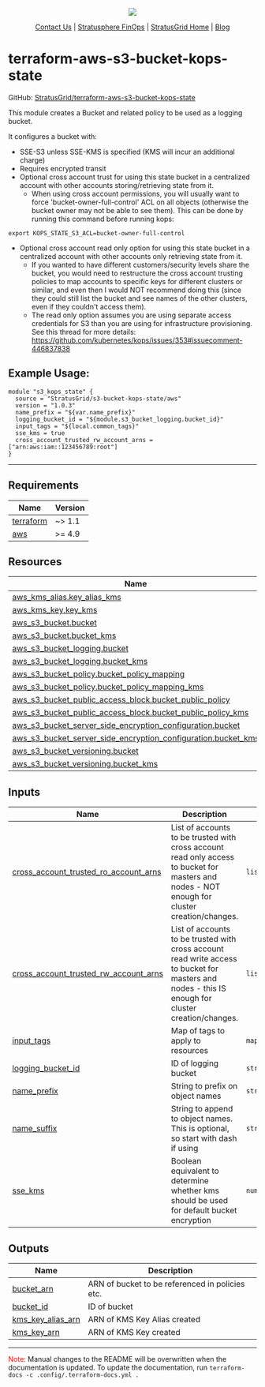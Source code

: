 <!-- BEGIN_TF_DOCS -->
<p align="center">
  <img src="https://github.com/StratusGrid/terraform-readme-template/blob/main/header/stratusgrid-logo-smaller.jpg?raw=true" />
  <p align="center">
    <a href="https://stratusgrid.com/book-a-consultation">Contact Us</a> |
    <a href="https://stratusgrid.com/cloud-cost-optimization-dashboard">Stratusphere FinOps</a> |
    <a href="https://stratusgrid.com">StratusGrid Home</a> |
    <a href="https://stratusgrid.com/blog">Blog</a>
  </p>
</p>

# terraform-aws-s3-bucket-kops-state

GitHub: [StratusGrid/terraform-aws-s3-bucket-kops-state](https://github.com/StratusGrid/terraform-aws-s3-bucket-kops-state)

This module creates a Bucket and related policy to be used as a logging bucket.

It configures a bucket with:
 - SSE-S3 unless SSE-KMS is specified (KMS will incur an additional charge) 
 - Requires encrypted transit
 - Optional cross account trust for using this state bucket in a centralized account with other accounts storing/retrieving state from it.
   - When using cross account permissions, you will usually want to force 'bucket-owner-full-control' ACL on all objects (otherwise the bucket owner may not be able to see them). This can be done by running this command before running kops: 
```
export KOPS_STATE_S3_ACL=bucket-owner-full-control
``` 
- Optional cross account read only option for using this state bucket in a centralized account with other accounts only retrieving state from it.
  - If you wanted to have different customers/security levels share the bucket, you would need to restructure the cross account trusting policies to map accounts to specific keys for different clusters or similar, and even then I would NOT recommend doing this (since they could still list the bucket and see names of the other clusters, even if they couldn't access them).
  - The read only option assumes you are using separate access credentials for S3 than you are using for infrastructure provisioning. See this thread for more details: https://github.com/kubernetes/kops/issues/353#issuecomment-446837838

## Example Usage:

```hcl
module "s3_kops_state" {
  source = "StratusGrid/s3-bucket-kops-state/aws"
  version = "1.0.3"
  name_prefix = "${var.name_prefix}"
  logging_bucket_id = "${module.s3_bucket_logging.bucket_id}"
  input_tags = "${local.common_tags}"
  sse_kms = true
  cross_account_trusted_rw_account_arns = ["arn:aws:iam::123456789:root"]
}
```
---

## Requirements

| Name | Version |
|------|---------|
| <a name="requirement_terraform"></a> [terraform](#requirement\_terraform) | ~> 1.1 |
| <a name="requirement_aws"></a> [aws](#requirement\_aws) | >= 4.9 |

## Resources

| Name | Type |
|------|------|
| [aws_kms_alias.key_alias_kms](https://registry.terraform.io/providers/hashicorp/aws/latest/docs/resources/kms_alias) | resource |
| [aws_kms_key.key_kms](https://registry.terraform.io/providers/hashicorp/aws/latest/docs/resources/kms_key) | resource |
| [aws_s3_bucket.bucket](https://registry.terraform.io/providers/hashicorp/aws/latest/docs/resources/s3_bucket) | resource |
| [aws_s3_bucket.bucket_kms](https://registry.terraform.io/providers/hashicorp/aws/latest/docs/resources/s3_bucket) | resource |
| [aws_s3_bucket_logging.bucket](https://registry.terraform.io/providers/hashicorp/aws/latest/docs/resources/s3_bucket_logging) | resource |
| [aws_s3_bucket_logging.bucket_kms](https://registry.terraform.io/providers/hashicorp/aws/latest/docs/resources/s3_bucket_logging) | resource |
| [aws_s3_bucket_policy.bucket_policy_mapping](https://registry.terraform.io/providers/hashicorp/aws/latest/docs/resources/s3_bucket_policy) | resource |
| [aws_s3_bucket_policy.bucket_policy_mapping_kms](https://registry.terraform.io/providers/hashicorp/aws/latest/docs/resources/s3_bucket_policy) | resource |
| [aws_s3_bucket_public_access_block.bucket_public_policy](https://registry.terraform.io/providers/hashicorp/aws/latest/docs/resources/s3_bucket_public_access_block) | resource |
| [aws_s3_bucket_public_access_block.bucket_public_policy_kms](https://registry.terraform.io/providers/hashicorp/aws/latest/docs/resources/s3_bucket_public_access_block) | resource |
| [aws_s3_bucket_server_side_encryption_configuration.bucket](https://registry.terraform.io/providers/hashicorp/aws/latest/docs/resources/s3_bucket_server_side_encryption_configuration) | resource |
| [aws_s3_bucket_server_side_encryption_configuration.bucket_kms](https://registry.terraform.io/providers/hashicorp/aws/latest/docs/resources/s3_bucket_server_side_encryption_configuration) | resource |
| [aws_s3_bucket_versioning.bucket](https://registry.terraform.io/providers/hashicorp/aws/latest/docs/resources/s3_bucket_versioning) | resource |
| [aws_s3_bucket_versioning.bucket_kms](https://registry.terraform.io/providers/hashicorp/aws/latest/docs/resources/s3_bucket_versioning) | resource |

## Inputs

| Name | Description | Type | Default | Required |
|------|-------------|------|---------|:--------:|
| <a name="input_cross_account_trusted_ro_account_arns"></a> [cross\_account\_trusted\_ro\_account\_arns](#input\_cross\_account\_trusted\_ro\_account\_arns) | List of accounts to be trusted with cross account read only access to bucket for masters and nodes - NOT enough for cluster creation/changes. | `list(string)` | `[]` | no |
| <a name="input_cross_account_trusted_rw_account_arns"></a> [cross\_account\_trusted\_rw\_account\_arns](#input\_cross\_account\_trusted\_rw\_account\_arns) | List of accounts to be trusted with cross account read write access to bucket for masters and nodes - this IS enough for cluster creation/changes. | `list(string)` | `[]` | no |
| <a name="input_input_tags"></a> [input\_tags](#input\_input\_tags) | Map of tags to apply to resources | `map(string)` | `{}` | no |
| <a name="input_logging_bucket_id"></a> [logging\_bucket\_id](#input\_logging\_bucket\_id) | ID of logging bucket | `string` | n/a | yes |
| <a name="input_name_prefix"></a> [name\_prefix](#input\_name\_prefix) | String to prefix on object names | `string` | n/a | yes |
| <a name="input_name_suffix"></a> [name\_suffix](#input\_name\_suffix) | String to append to object names. This is optional, so start with dash if using | `string` | `""` | no |
| <a name="input_sse_kms"></a> [sse\_kms](#input\_sse\_kms) | Boolean equivalent to determine whether kms should be used for default bucket encryption | `number` | `0` | no |

## Outputs

| Name | Description |
|------|-------------|
| <a name="output_bucket_arn"></a> [bucket\_arn](#output\_bucket\_arn) | ARN of bucket to be referenced in policies etc. |
| <a name="output_bucket_id"></a> [bucket\_id](#output\_bucket\_id) | ID of bucket |
| <a name="output_kms_key_alias_arn"></a> [kms\_key\_alias\_arn](#output\_kms\_key\_alias\_arn) | ARN of KMS Key Alias created |
| <a name="output_kms_key_arn"></a> [kms\_key\_arn](#output\_kms\_key\_arn) | ARN of KMS Key created |

---

<span style="color:red">Note:</span> Manual changes to the README will be overwritten when the documentation is updated. To update the documentation, run `terraform-docs -c .config/.terraform-docs.yml .`
<!-- END_TF_DOCS -->